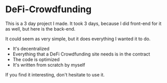 # DeFi-Crowdfunding
This is a 3 day project I made. It took 3 days, because I did front-end for it as well, but here is the back-end.

It could seem as very simple, but it does everything I wanted it to do.

* It's decentralized
* Everything that a DeFi Crowdfunding site needs is in the contract
* The code is optimized
* It's written from scratch by myself

If you find it interesting, don't hesitate to use it.
